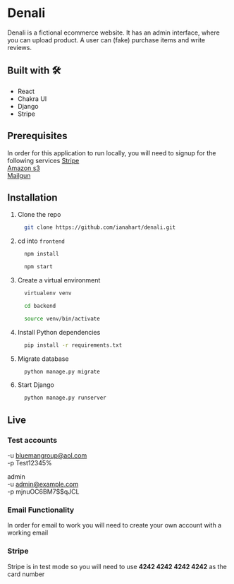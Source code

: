 # Denali

Denali is a fictional ecommerce website. It has an admin interface, where you can upload product. A user can (fake) purchase items and write reviews.

## Built with 🛠️

- React
- Chakra UI
- Django
- Stripe

## Prerequisites

In order for this application to run locally, you will need to signup for the following services
[Stripe](https://stripe.com/) \
[Amazon s3](https://aws.amazon.com/) \
[Mailgun](https://www.mailgun.com/)

## Installation

1. Clone the repo
   ```sh
     git clone https://github.com/ianahart/denali.git
   ```
2. cd into `frontend`
   ```sh
     npm install
   ```
   ```sh
     npm start
   ```
3. Create a virtual environment
   ```sh
     virtualenv venv
   ```
   ```sh
     cd backend
   ```
   ```sh
     source venv/bin/activate
   ```
4. Install Python dependencies
   ```sh
     pip install -r requirements.txt
   ```
5. Migrate database
   ```sh
     python manage.py migrate
   ```
6. Start Django
   ```sh
     python manage.py runserver
   ```

## Live

### Test accounts

-u bluemangroup@aol.com \
-p Test12345%

admin \
-u admin@example.com \
-p mjnuOC6BM7$$qJCL

### Email Functionality

In order for email to work you will need to create your own account with a working email

### Stripe

Stripe is in test mode so you will need to use
**4242 4242 4242 4242** as the card number
